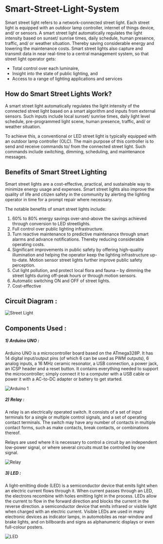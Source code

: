 # Smart-Street-Light-System
Smart street light refers to a network-connected street light. Each street light is equipped with an outdoor lamp controller, internet of things device, and/ or sensors. A smart street light automatically regulates the light intensity based on sunset/ sunrise times, daily schedule, human presence, traffic, and/ or weather situation. Thereby saving considerable energy and lowering the maintenance costs. Smart street lights also capture and transmit data in near real-time to a central management system, so that street light operator gets:

* Total control over each luminaire,
* Insight into the state of public lighting, and
* Access to a range of lighting applications and services

## How do Smart Street Lights Work?
A smart street light automatically regulates the light intensity of the connected street light based on a smart algorithm and inputs from external sensors. Such inputs include local sunset/ sunrise times, daily light level schedule, pre-programmed light scene, human presence, traffic, and/ or weather situation.

To achieve this, a conventional or LED street light is typically equipped with an outdoor lamp controller (OLC). The main purpose of this controller is to send and receive commands to/ from the connected street light. Such commands include switching, dimming, scheduling, and maintenance messages.

## Benefits of Smart Street Lighting
Smart street lights are a cost-effective, practical, and sustainable way to minimize energy usage and expenses. Smart street lights also improve the quality of life and citizen safety in the community by alerting the lighting operator in time for a prompt repair where necessary.

The notable benefits of smart street lights include:

1)  60% to 80% energy savings over-and-above the savings achieved through conversion to LED streetlights.
2) Full control over public lighting infrastructure.
3) Turn reactive maintenance to predictive maintenance through smart alarms and advance notifications. Thereby reducing considerable operating costs.
4) Significant improvements in public safety by offering high-quality illumination and helping the operator keep the lighting infrastructure up-to-date. Motion sensor street lights further improve public safety perception.
5) Cut light pollution, and protect local flora and fauna – by dimming the street lights during off-peak hours or through motion sensors.
6) Automatic switching ON and OFF of street lights.
7) Cost-effective


## Circuit Diagram :
![Street Light](https://user-images.githubusercontent.com/108083846/223786252-52274f92-fe66-4f10-b37a-92d2d6dd8985.jpg)


## Components Used :
##### 1) Arduino UNO :
Arduino UNO is a microcontroller board based on the ATmega328P. It has 14 digital input/output pins (of which 6 can be used as PWM outputs), 6 analog inputs, a 16 MHz ceramic resonator, a USB connection, a power jack, an ICSP header and a reset button. It contains everything needed to support the microcontroller; simply connect it to a computer with a USB cable or power it with a AC-to-DC adapter or battery to get started.

![Arduino 1](https://user-images.githubusercontent.com/108083846/223915386-e15cdce8-ca29-4217-aaf8-4b8bd8896ce0.jpg)


##### 2) Relay : 
A relay is an electrically operated switch. It consists of a set of input terminals for a single or multiple control signals, and a set of operating contact terminals. The switch may have any number of contacts in multiple contact forms, such as make contacts, break contacts, or combinations thereof.

Relays are used where it is necessary to control a circuit by an independent low-power signal, or where several circuits must be controlled by one signal. 

![Relay](https://user-images.githubusercontent.com/108083846/223916130-131ff4fb-86b2-4a37-90d3-b170ccdea8c8.jpg)


##### 3) LED :
A light-emitting diode (LED) is a semiconductor device that emits light when an electric current flows through it. When current passes through an LED, the electrons recombine with holes emitting light in the process. LEDs allow the current to flow in the forward direction and blocks the current in the reverse direction. a semiconductor device that emits infrared or visible light when charged with an electric current. Visible LEDs are used in many electronic devices as indicator lamps, in automobiles as rear-window and brake lights, and on billboards and signs as alphanumeric displays or even full-colour posters.

![LED](https://user-images.githubusercontent.com/108083846/223916802-d11d33ad-ce05-498b-8700-c10f3d29cfc8.jpg)








